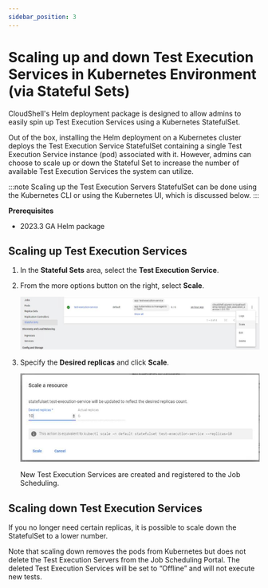 ```yaml
---
sidebar_position: 3
---
```


# Scaling up and down Test Execution Services in Kubernetes Environment (via Stateful Sets)

CloudShell's Helm deployment package is designed to allow admins to easily spin up Test Execution Services using a Kubernetes StatefulSet.

Out of the box, installing the Helm deployment on a Kubernetes cluster deploys the Test Execution Service StatefulSet containing a single Test Execution Service instance (pod) associated with it. However, admins can choose to scale up or down the Stateful Set to increase the number of available Test Execution Services the system can utilize.

:::note
Scaling up the Test Execution Servers StatefulSet can be done using the Kubernetes CLI or using the Kubernetes UI, which is discussed below.
:::

**Prerequisites**

- 2023.3 GA Helm package

## Scaling up Test Execution Services

1. In the **Stateful Sets** area, select the **Test Execution Service**.
2. From the more options button on the right, select **Scale**.
    
    ![](/Images/IG2/KubernetesSatefulSets.png)
    
3. Specify the **Desired replicas** and click **Scale**.
    
    ![](/Images/IG2/KubernetesDesiredReplicas.png)
    
    New Test Execution Services are created and registered to the Job Scheduling.
    

## Scaling down Test Execution Services

If you no longer need certain replicas, it is possible to scale down the StatefulSet to a lower number.

Note that scaling down removes the pods from Kubernetes but does not delete the Test Execution Servers from the Job Scheduling Portal. The deleted Test Execution Services will be set to “Offline” and will not execute new tests.